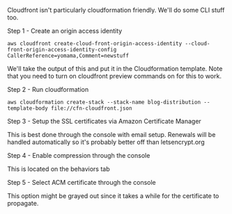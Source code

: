 Cloudfront isn't particularly cloudformation friendly. We'll do some CLI stuff too.

Step 1 - Create an origin access identity

`
aws cloudfront create-cloud-front-origin-access-identity --cloud-front-origin-access-identity-config CallerReference=yomama,Comment=newstuff
`

We'll take the output of this and put it in the Cloudformation template.
Note that you need to turn on cloudfront preview commands on for this to
work.

Step 2 - Run cloudformation

`
aws cloudformation create-stack --stack-name blog-distribution --template-body file://cfn-cloudfront.json
`

Step 3 - Setup the SSL certificates via Amazon Certificate Manager

This is best done through the console with email setup. Renewals will
be handled automatically so it's probably better off than letsencrypt.org

Step 4 - Enable compression through the console

This is located on the behaviors tab

Step 5 - Select ACM certificate through the console

This option might be grayed out since it takes a while for the certificate
to propagate.